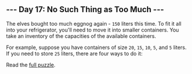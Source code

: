 ## --- Day 17: No Such Thing as Too Much ---
The elves bought too much eggnog again - `150` liters this time.  To fit it all into your refrigerator, you'll need to move it into smaller containers.  You take an inventory of the capacities of the available containers.

For example, suppose you have containers of size `20`, `15`, `10`, `5`, and `5` liters.  If you need to store `25` liters, there are four ways to do it:

Read the [full puzzle](https://adventofcode.com/2015/day/17).
